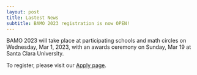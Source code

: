 ```yaml
---
layout: post
title: Lastest News
subtitle: BAMO 2023 registration is now OPEN!
---
```


BAMO 2023 will take place at participating schools and math circles on Wednesday, Mar 1, 2023, with an awards ceremony  on Sunday, Mar 19 at Santa Clara University. 

To register, please visit our [Apply page](https://paulzeitz.github.io/apply/).
